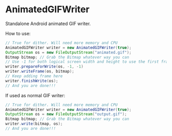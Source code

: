 # AnimatedGIFWriter
Standalone Android animated GIF writer.

How to use:

```java
// True for dither. Will need more memory and CPU
AnimatedGIFWriter writer = new AnimatedGIFWriter(true);
OutputStream os = new FileOutputStream("animated.gif");
Bitmap bitmap; // Grab the Bitmap whatever way you can
// Use -1 for both logical screen width and height to use the first frame dimension
writer.prepareForWrite(os, -1, -1)
writer.writeFrame(os, bitmap);
// Keep adding frame here
writer.finishWrite(os);
// And you are done!!!
```

If used as normal GIF writer:

```java
// True for dither. Will need more memory and CPU
AnimatedGIFWriter writer = new AnimatedGIFWriter(true);
OutputStream os = new FileOutputStream("output.gif");
Bitmap bitmap; // Grab the Bitmap whatever way you can
writer.write(bitmap, os);
// And you are done!!!
```
